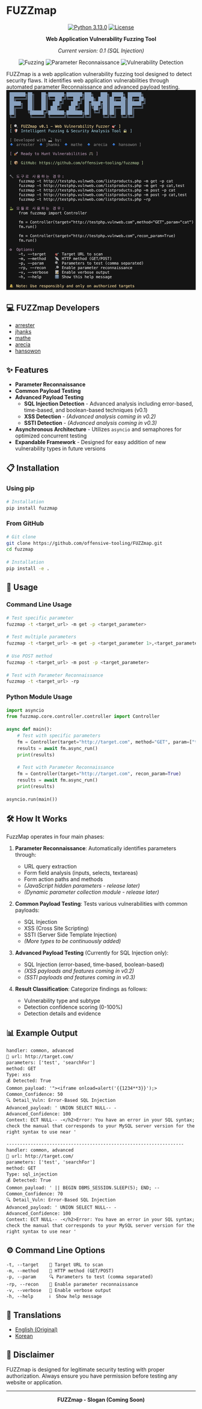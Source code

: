 # FUZZmap 

<div align="center">
  
[![Python 3.13.0](https://img.shields.io/badge/python-3.13.0-yellow.svg)](https://www.python.org/)
[![License](https://img.shields.io/badge/license-MIT-red.svg)](LICENSE)

**Web Application Vulnerability Fuzzing Tool**

*Current version: 0.1 (SQL Injection)*

</div>

<p align="center">
  <img src="https://img.shields.io/badge/%F0%9F%94%8D-Fuzzing-blueviolet" alt="Fuzzing">
  <img src="https://img.shields.io/badge/%F0%9F%93%8A-Parameter%20Collection-green" alt="Parameter Reconnaissance">
  <img src="https://img.shields.io/badge/%F0%9F%9B%A1%EF%B8%8F-Vulnerability%20Detection-orange" alt="Vulnerability Detection">
</p>

FUZZmap is a web application vulnerability fuzzing tool designed to detect security flaws. It identifies web application vulnerabilities through automated parameter Reconnaissance and advanced payload testing.
![alt text](image.png)


## 💻 FUZZmap Developers
- [arrester](https://github.com/arrester)
- [jhanks](https://github.com/jeongahn)
- [mathe](https://github.com/ma4the)
- [arecia](https://github.com/areciah)
- [hansowon](https://github.com/hansowon)

## ✨ Features

- **Parameter Reconnaissance**
- **Common Payload Testing**
- **Advanced Payload Testing**
  - **SQL Injection Detection** - Advanced analysis including error-based, time-based, and boolean-based techniques (v0.1)
  - **XSS Detection** - *(Advanced analysis coming in v0.2)*
  - **SSTI Detection** - *(Advanced analysis coming in v0.3)*
- **Asynchronous Architecture** - Utilizes `asyncio` and semaphores for optimized concurrent testing
- **Expandable Framework** - Designed for easy addition of new vulnerability types in future versions

## 📋 Installation

### Using pip
```bash
# Installation
pip install fuzzmap
```

### From GitHub
```bash
# Git clone
git clone https://github.com/offensive-tooling/FUZZmap.git
cd fuzzmap

# Installation
pip install -e .
```

## 🚀 Usage

### Command Line Usage

```bash
# Test specific parameter
fuzzmap -t <target_url> -m get -p <target_parameter>

# Test multiple parameters
fuzzmap -t <target_url> -m get -p <target_parameter 1>,<target_parameter 2>

# Use POST method
fuzzmap -t <target_url> -m post -p <target_parameter>

# Test with Parameter Reconnaissance 
fuzzmap -t <target_url> -rp
```

### Python Module Usage

```python
import asyncio
from fuzzmap.core.controller.controller import Controller

async def main():
    # Test with specific parameters
    fm = Controller(target="http://target.com", method="GET", param=["target_parameter"])
    results = await fm.async_run()
    print(results)
    
    # Test with Parameter Reconnaissance
    fm = Controller(target="http://target.com", recon_param=True)
    results = await fm.async_run()
    print(results)

asyncio.run(main())
```

## 🛠️ How It Works

FuzzMap operates in four main phases:

1. **Parameter Reconnaissance**: Automatically identifies parameters through:
   - URL query extraction
   - Form field analysis (inputs, selects, textareas)
   - Form action paths and methods
   - *(JavaScript hidden parameters - release later)*
   - *(Dynamic parameter collection module - release later)*

2. **Common Payload Testing**: Tests various vulnerabilities with common payloads:
   - SQL Injection
   - XSS (Cross Site Scripting)
   - SSTI (Server Side Template Injection)
   - *(More types to be continuously added)*

3. **Advanced Payload Testing** (Currently for SQL Injection only):
   - SQL Injection (error-based, time-based, boolean-based)
   - *(XSS payloads and features coming in v0.2)*
   - *(SSTI payloads and features coming in v0.3)*

4. **Result Classification**: Categorize findings as follows:
   - Vulnerability type and subtype
   - Detection confidence scoring (0-100%)
   - Detection details and evidence

## 📊 Example Output

```
handler: common, advanced
🎯 url: http://target.com/
parameters: ['test', 'searchFor']
method: GET
Type: xss
💰 Detected: True
Common_payload: '"><iframe onload=alert('{{1234**3}}');>
Common_Confidence: 50
🔍 Detail_Vuln: Error-Based SQL Injection
Advanced_payload: ' UNION SELECT NULL-- -
Advanced_Confidence: 100
Context: ECT NULL-- -</h2>Error: You have an error in your SQL syntax; check the manual that corresponds to your MySQL server version for the right syntax to use near '

------------------------------------------------------------------
handler: common, advanced
🎯 url: http://target.com/
parameters: ['test', 'searchFor']
method: GET
Type: sql_injection
💰 Detected: True
Common_payload: ' || BEGIN DBMS_SESSION.SLEEP(5); END; -- 
Common_Confidence: 70
🔍 Detail_Vuln: Error-Based SQL Injection
Advanced_payload: ' UNION SELECT NULL-- -
Advanced_Confidence: 100
Context: ECT NULL-- -</h2>Error: You have an error in your SQL syntax; check the manual that corresponds to your MySQL server version for the right syntax to use near '
```

## ⚙️ Command Line Options

```
-t, --target    🎯 Target URL to scan
-m, --method    📡 HTTP method (GET/POST)
-p, --param     🔍 Parameters to test (comma separated)
-rp, --recon    🔎 Enable parameter reconnaissance
-v, --verbose   📝 Enable verbose output
-h, --help      ℹ️  Show help message
```

## 📝 Translations

- [English (Original)](README.md)
- [Korean](fuzzmap/doc/translations/README-KR.md)

## 🔔 Disclaimer

FUZZmap is designed for legitimate security testing with proper authorization. Always ensure you have permission before testing any website or application.

---

<div align="center">
  <b>FUZZmap - Slogan (Coming Soon)</b>
</div>